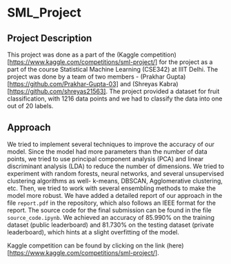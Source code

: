 # SML_Project

## Project Description
This project was done as a part of the (Kaggle competition)[https://www.kaggle.com/competitions/sml-project/] for the project as a part of the course Statistical Machine Learning (CSE342) at IIIT Delhi. The project was done by a team of two members - (Prakhar Gupta)[https://github.com/Prakhar-Gupta-03] and (Shreyas Kabra)[https://github.com/shreyas21563]. 
The project provided a dataset for fruit classification, with 1216 data points and we had to classify the data into one out of 20 labels. 

## Approach
We tried to implement several techniques to improve the accuracy of our model. Since the model had more parameters than the number of data points, we tried to use principal component analysis (PCA) and linear discriminant analysis (LDA) to reduce the number of dimensions. We tried to experiment with random forests, neural networks, and several unsupervised clustering algorithms as well- k-means, DBSCAN, Agglomerative clustering, etc. Then, we tried to work with several ensembling methods to make the model more robust. 
We have added a detailed report of our approach in the file `report.pdf` in the repository, which also follows an IEEE format for the report. The source code for the final submission can be found in the file `source_code.ipynb`. We achieved an accuracy of 85.990% on the training dataset (public leaderboard) and 81.730% on the testing dataset (private leaderboard), which hints at a slight overfitting of the model.

Kaggle competition can be found by clicking on the link (here)[https://www.kaggle.com/competitions/sml-project/].